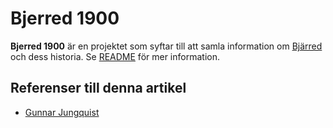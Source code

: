 # Bjerred 1900

**Bjerred 1900** är en projektet som syftar till att samla information om [Bjärred](bjärred) och dess historia. Se [README](readme) för mer information.

## Referenser till denna artikel

* [Gunnar Jungquist](gunnar%20jungquist)
